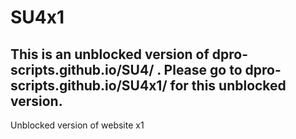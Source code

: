 # SU4x1

## This is an unblocked version of dpro-scripts.github.io/SU4/ . Please go to dpro-scripts.github.io/SU4x1/ for this unblocked version.

Unblocked version of website x1
